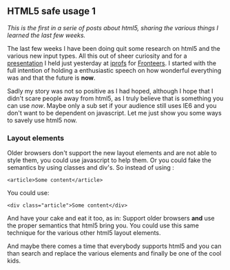 <article><h2>HTML5 safe usage 1</h2><p><em>This is the first in a serie of posts about html5, sharing the various things I learned the last few weeks.</em></p><p>The last few weeks I have been doing quit some research on html5 and the various new input types. All this out of sheer curiosity and for a <a href="http://www.slideshare.net/wnas/fronteers-iprofs">presentation</a> I held just yesterday at <a href="http://www.iprofs.nl/">iprofs</a> for <a href="http://fronteers.nl/bijeenkomsten/2010/iprofs">Fronteers</a>. I started with the full intention of holding a enthusiastic speech on how wonderful everything was and that the future is <strong>now</strong>.</p><p>Sadly my story was not so positive as I had hoped, although I hope that I didn't scare people away from html5, as I truly believe that is something you can use <em>now</em>. Maybe only a sub set if your audience still uses IE6 and you don't want to be dependent on javascript. Let me just show you some ways to savely use html5 now.</p><section><h1>Layout elements</h1><p>Older browsers don't support the new layout elements and are not able to style them, you could use javascript to help them. Or you could fake the semantics by using classes and div's. So instead of using :</p><pre><code>&#60;article&#62;Some content&#60/article&#62;</code></pre><p>You could use:</p><pre><code>&#60;div class="article"&#62;Some content&#60/div&#62;</code></pre><p>And have your cake and eat it too, as in: Support older browsers <strong>and</strong> use the proper semantics that html5 bring you. You could use this same technique for the various other html5 layout elements.</p><p>And maybe there comes a time that everybody supports html5 and you can than search and replace the various elements and finally be one of the cool kids.</section></article>